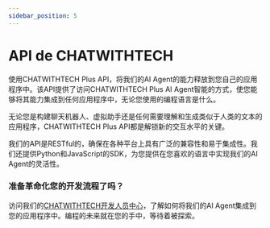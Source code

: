 ```yaml
---
sidebar_position: 5
---
```


# API de CHATWITHTECH

使用CHATWITHTECH Plus API，将我们的AI Agent的能力释放到您自己的应用程序中。该API提供了访问CHATWITHTECH Plus AI Agent智能的方式，使您能够将其能力集成到任何应用程序中，无论您使用的编程语言是什么。

无论您是构建聊天机器人、虚拟助手还是任何需要理解和生成类似于人类的文本的应用程序，CHATWITHTECH Plus API都是解锁新的交互水平的关键。

我们的API是RESTful的，确保在各种平台上具有广泛的兼容性和易于集成性。我们还提供Python和JavaScript的SDK，为您提供在您喜欢的语言中实现我们的AI Agent的灵活性。

### 准备革命化您的开发流程了吗？

访问我们的[CHATWITHTECH开发人员中心](https://developers.CHATWITHTECH.co/)，了解如何将我们的AI Agent集成到您的应用程序中。编程的未来就在您的手中，等待着被探索。


